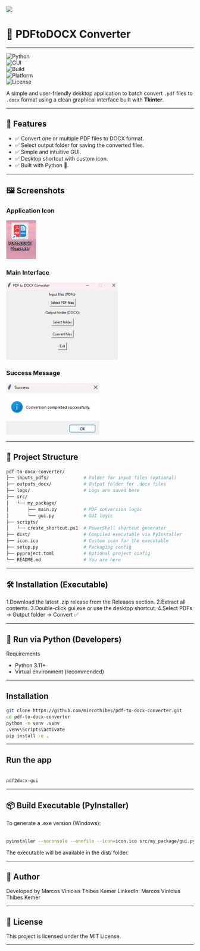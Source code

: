 <img src="https://github.com/mircothibes/pdf-to-docx-converter/raw/main/icone.ico" width="80">  

# 🧩 PDFtoDOCX Converter  

---

![Python](https://img.shields.io/badge/Python-3.11+-blue)  
![GUI](https://img.shields.io/badge/GUI-Tkinter-lightgrey)  
![Build](https://img.shields.io/badge/Build-PyInstaller-brightgreen)  
![Platform](https://img.shields.io/badge/Platform-Windows-blue)  
![License](https://img.shields.io/badge/License-MIT-yellow)  

A simple and user-friendly desktop application to batch convert `.pdf` files to `.docx` format using a clean graphical interface built with **Tkinter**.

---

## 🚀 Features

- ✅ Convert one or multiple PDF files to DOCX format.  
- ✅ Select output folder for saving the converted files.  
- ✅ Simple and intuitive GUI.  
- ✅ Desktop shortcut with custom icon.  
- ✅ Built with Python 🐍.  

---

## 🖼️ Screenshots

### Application Icon  
<img src="https://github.com/mircothibes/pdf-to-docx-converter/raw/main/docs/icon.png" width="80">

### Main Interface  
<img src="https://github.com/mircothibes/pdf-to-docx-converter/raw/main/docs/Interface.png" width="300">

### Success Message  
<img src="https://github.com/mircothibes/pdf-to-docx-converter/raw/main/docs/Success.png" width="250">

---

## 📁 Project Structure

```bash
pdf-to-docx-converter/
├── inputs_pdfs/             # Folder for input files (optional)
├── outputs_docx/            # Output folder for .docx files
├── logs/                    # Logs are saved here
├── src/
│   └── my_package/
│       ├── main.py          # PDF conversion logic
│       └── gui.py           # GUI logic
├── scripts/
│   └── create_shortcut.ps1  # PowerShell shortcut generator
├── dist/                    # Compiled executable via PyInstaller
├── icon.ico                 # Custom icon for the executable
├── setup.py                 # Packaging config
├── pyproject.toml           # Optional project config
└── README.md                # You are here
```

---

## 🛠️ Installation (Executable)

1.Download the latest .zip release from the Releases section.
2.Extract all contents.
3.Double-click gui.exe or use the desktop shortcut.
4.Select PDFs → Output folder → Convert ✅

---

## 🐍 Run via Python (Developers)

Requirements

- Python 3.11+
- Virtual environment (recommended)

---

## Installation
```bash
git clone https://github.com/mircothibes/pdf-to-docx-converter.git
cd pdf-to-docx-converter
python -m venv .venv
.venv\Scripts\activate
pip install -e .
```

---

## Run the app
```bash

pdf2docx-gui
```

---

## 📦 Build Executable (PyInstaller)

To generate a .exe version (Windows):
```bash

pyinstaller --noconsole --onefile --icon=icon.ico src/my_package/gui.py
```

The executable will be available in the dist/ folder.

---

## 👤 Author

Developed by Marcos Vinicius Thibes Kemer
LinkedIn: Marcos Vinicius Thibes Kemer

---

## 📄 License

This project is licensed under the MIT License.

---